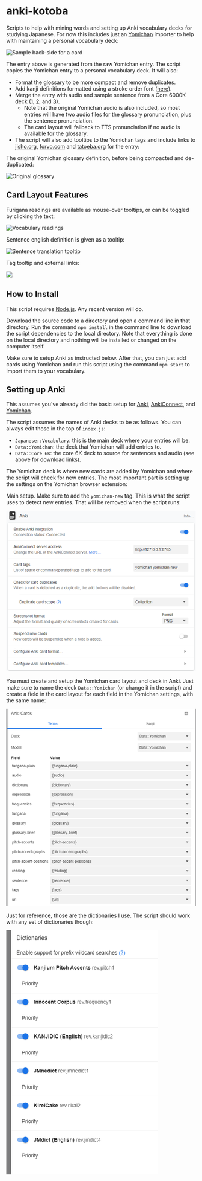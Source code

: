 # anki-kotoba

Scripts to help with mining words and setting up Anki vocabulary decks for 
studying Japanese. For now this includes just an [Yomichan](https://foosoft.net/projects/yomichan/) 
importer to help with maintaining a personal vocabulary deck:

<img src="https://i.imgur.com/nQ29W2b.png" width="400" title="Sample back-side for a card" />

The entry above is generated from the raw Yomichan entry. The script copies the
Yomichan entry to a personal vocabulary deck. It will also:
- Format the glossary to be more compact and remove duplicates.
- Add kanji definitions formatted using a stroke order font ([here](https://sites.google.com/site/nihilistorguk/)).
- Merge the entry with audio and sample sentence from a Core 6000K deck ([1](https://ankiweb.net/shared/info/1880390099), 
[2](https://ankiweb.net/shared/info/1678635361), and [3](https://ankiweb.net/shared/info/764667979)).
  - Note that the original Yomichan audio is also included, so most entries will
    have two audio files for the glossary pronunciation, plus the sentence 
    pronunciation.
  - The card layout will fallback to TTS pronunciation if no audio is available
    for the glossary.
- The script will also add tooltips to the Yomichan tags and include links to
  [jisho.org](https://jisho.org/), [forvo.com](https://forvo.com/) and
  [tatoeba.org](https://tatoeba.org/) for the entry:

The original Yomichan glossary definition, before being compacted and de-duplicated:

<img src="https://i.imgur.com/zFr8dk1.png" width="200" title="Original glossary">

## Card Layout Features

Furigana readings are available as mouse-over tooltips, or can be toggled by 
clicking the text:

<img src="https://i.imgur.com/IMhUI1Z.png" width="400" title="Vocabulary readings">

Sentence english definition is given as a tooltip:

<img src="https://i.imgur.com/oKsbT4f.png" width="400" title="Sentence translation tooltip">

Tag tooltip and external links:

<img src="https://i.imgur.com/GRF1jqa.png" width="300" />

## How to Install

This script requires [Node.js](https://nodejs.org/). Any recent version will do.

Download the source code to a directory and open a command line in that directory.
Run the command `npm install` in the command line to download the script dependencies to the local directory. Note that everything is done on the local directory and nothing will be installed or changed on the computer itself.

Make sure to setup Anki as instructed below. After that, you can just add cards using Yomichan and run this script using the command `npm start` to import them to your vocabulary.

## Setting up Anki

This assumes you've already did the basic setup for [Anki](https://apps.ankiweb.net/), [AnkiConnect](https://ankiweb.net/shared/info/2055492159), and [Yomichan](https://foosoft.net/projects/yomichan/).


The script assumes the names of Anki decks to be as follows. You can always edit
those in the top of `index.js`:

- `Japanese::Vocabulary`: this is the main deck where your entries will be.
- `Data::Yomichan`: the deck that Yomichan will add entries to.
- `Data::Core 6K`: the core 6K deck to source for sentences and audio (see above for download links).

The Yomichan deck is where new cards are added by Yomichan and where the script
will check for new entries. The most important part is setting up the settings
on the Yomichan browser extension:


Main setup. Make sure to add the `yomichan-new` tag. This is what the script
uses to detect new entries. That will be removed when the script runs:

![Anki Setup](docs/yomichan-anki-settings.png?raw=true "Anki Setup")

You must create and setup the Yomichan card layout and deck in Anki. Just make sure to name the deck `Data::Yomichan` (or change it in the script) and create a field in the card layout for each field in the Yomichan settings, with the same name:

![Anki Cards](docs/yomichan-anki-cards.png?raw=true "Anki Cards")

Just for reference, those are the dictionaries I use. The script should work
with any set of dictionaries though:

![Dictionaries](docs/yomichan-dictionaries.png?raw=true "Anki Cards")
